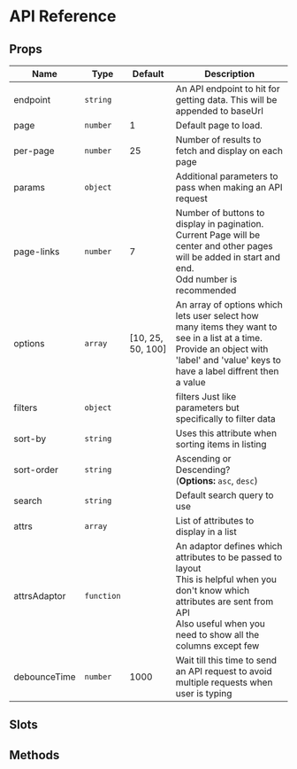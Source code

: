 # API Reference

## Props

| Name         | Type       | Default           | Description                                                                                                                                                                                          |
| ------------ | ---------- | ----------------- | ---------------------------------------------------------------------------------------------------------------------------------------------------------------------------------------------------- |
| endpoint     | `string`   |                   | An API endpoint to hit for getting data. This will be appended to baseUrl                                                                                                                            |
| page         | `number`   | 1                 | Default page to load.                                                                                                                                                                                |
| per-page     | `number`   | 25                | Number of results to fetch and display on each page                                                                                                                                                  |
| params       | `object`   |                   | Additional parameters to pass when making an API request                                                                                                                                             |
| page-links   | `number`   | 7                 | Number of buttons to display in pagination.<br>Current Page will be center and other pages will be added in start and end.<br>Odd number is recommended                                              |
| options      | `array`    | [10, 25, 50, 100] | An array of options which lets user select how many items they want to see in a list at a time.<br>Provide an object with 'label' and 'value' keys to have a label diffrent then a value             |
| filters      | `object`   |                   | filters Just like parameters but specifically to filter data                                                                                                                                         |
| sort-by      | `string`   |                   | Uses this attribute when sorting items in listing                                                                                                                                                    |
| sort-order   | `string`   |                   | Ascending or Descending? <br/> (**Options:** `asc`, `desc`)                                                                                                                                          |
| search       | `string`   |                   | Default search query to use                                                                                                                                                                          |
| attrs        | `array`    |                   | List of attributes to display in a list                                                                                                                                                              |
| attrsAdaptor | `function` |                   | An adaptor defines which attributes to be passed to layout<br>This is helpful when you don't know which attributes are sent from API<br>Also useful when you need to show all the columns except few |
| debounceTime | `number`   | 1000              | Wait till this time to send an API request to avoid multiple requests when user is typing                                                                                                            |

## Slots

## Methods
